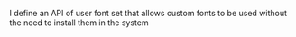 I define an API of user font set that allows custom fonts to be used without the need to install them in the system